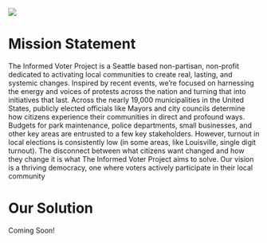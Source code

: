 ![](https://the-informed-voter-project.github.io/website.github.io/images/rem-vote.jpg)

# Mission Statement
The Informed Voter Project is a Seattle based non-partisan, non-profit dedicated to activating local communities to create real, lasting, and systemic changes. Inspired by recent events, we’re focused on harnessing the energy and voices of protests across the nation and turning that into initiatives that last. Across the nearly 19,000 municipalities in the United States, publicly elected officials like Mayors and city councils determine how citizens experience their communities in direct and profound ways. Budgets for park maintenance, police departments, small businesses, and other key areas are entrusted to a few key stakeholders. However, turnout in local elections is consistently low (in some areas, like Louisville, single digit turnout). The disconnect between what citizens want changed and how they change it is what The Informed Voter Project aims to solve. 
Our vision is a thriving democracy, one where voters actively participate in their local community

# Our Solution
Coming Soon!

